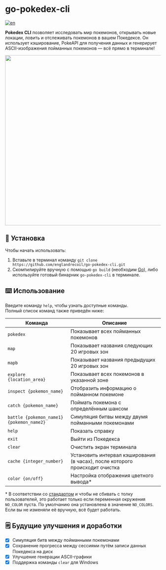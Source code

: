 # go-pokedex-cli
[![en](https://img.shields.io/badge/lang-en-green?style=flat)](https://github.com/englandrecoil/go-pokedex-cli/blob/main/README.md)

**Pokedex CLI** позволяет исследовать мир покемонов, открывать новые локации, ловить и отслеживать покемонов в вашем Покедексе. Он использует кэширование, PokeAPI для получения данных и генерирует ASCII-изображения пойманных покемонов — всё прямо в терминале!

<img src="https://iili.io/2g8pbwu.jpg" width="550">

## :minidisc: Установка
Чтобы начать использовать:
1. Вставьте в терминал команду `git clone https://github.com/englandrecoil/go-pokedex-cli.git`
2. Скомпилируйте вручную с помощью `go build` (необходим [Go](https://go.dev)), либо используйте готовый бинарник `go-pokedex-cli` в терминале.

## :keyboard: Использование
Введите команду `help`, чтобы узнать доступные команды.  
Полный список команд также приведён ниже:

| Команда  | Описание |
| ------------- | ------------- |
| `pokedex`  | Показывает всех пойманных покемонов |
| `map`  | Показывает названия следующих 20 игровых зон |
| `mapb` | Показывает названия предыдущих 20 игровых зон |
| `explore {location_area}` | Показывает всех покемонов в указанной зоне |
| `inspect {pokemon_name}` | Отобразить информацию о пойманном покемоне |
| `catch {pokemon_name}` | Поймать покемона с определённым шансом |
| `battle {pokemon_name1} {pokemon_name2}` | Симуляция битвы между двумя пойманными покемонами |
| `help` | Показать справку |
| `exit` | Выйти из Покедекса |
| `clear` | Очистить экран терминала |
| `cache {integer_number}` | Установить интервал кэширования (в часах), после которого происходит очистка |
| `color {on/off}` | Настройка отображения цветного вывода* |

\* В соответствии со [стандартом](https://no-color.org) и чтобы не сбивать с толку пользователей, это работает только если переменная окружения `NO_COLOR` пуста. По умолчанию она установлена в значение `NO_COLORS`. Если вы не изменяли её вручную, всё будет работать.

## :spiral_notepad: Будущие улучшения и доработки
- [X] Симуляция битв между пойманными покемонами
- [X] Сохранение прогресса между сессиями путём записи данных Покедекса на диск
- [X] Улучшение генерации ASCII-графики
- [X] Поддержка команды `clear` для Windows
